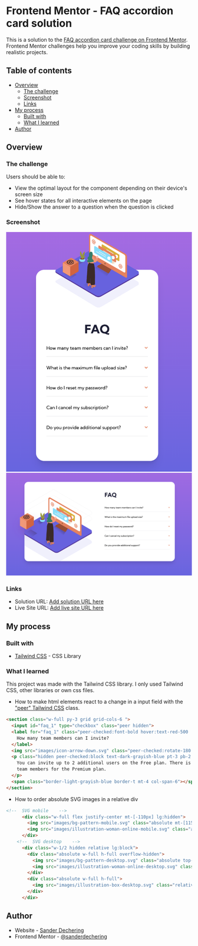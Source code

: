 # Frontend Mentor - FAQ accordion card solution

This is a solution to the [FAQ accordion card challenge on Frontend Mentor](https://www.frontendmentor.io/challenges/faq-accordion-card-XlyjD0Oam). Frontend Mentor challenges help you improve your coding skills by building realistic projects. 

## Table of contents

- [Overview](#overview)
  - [The challenge](#the-challenge)
  - [Screenshot](#screenshot)
  - [Links](#links)
- [My process](#my-process)
  - [Built with](#built-with)
  - [What I learned](#what-i-learned)
- [Author](#author)

## Overview

### The challenge

Users should be able to:

- View the optimal layout for the component depending on their device's screen size
- See hover states for all interactive elements on the page
- Hide/Show the answer to a question when the question is clicked

### Screenshot

![](./images/mobile.png)
![](./images/desktop.png)

### Links

- Solution URL: [Add solution URL here](https://your-solution-url.com)
- Live Site URL: [Add live site URL here](https://sanderdechering.github.io/Frontend-mentor_FAQ/)

## My process

### Built with

- [Tailwind CSS](https://tailwindcss.com/) - CSS Library



### What I learned

This project was made with the Tailwind CSS library. I only used Tailwind CSS, other libraries or own css files.

 - How to make html elements react to a change in a input field with the ["peer" Tailwind CSS](https://tailwindcss.com/docs/hover-focus-and-other-states#styling-based-on-sibling-state) class.

```html
<section class="w-full py-3 grid grid-cols-6 ">
  <input id="faq_1" type="checkbox" class="peer hidden">
  <label for="faq_1" class="peer-checked:font-bold hover:text-red-500  cursor-pointer col-span-5">
    How many team members can I invite?
  </label>
  <img src="images/icon-arrow-down.svg" class="peer-checked:rotate-180 my-auto justify-self-end">
  <p class="hidden peer-checked:block text-dark-grayish-blue pt-3 pb-2 col-span-6">
    You can invite up to 2 additional users on the Free plan. There is no limit on
    team members for the Premium plan.
  </p>
  <span class="border-light-grayish-blue border-t mt-4 col-span-6"></span>
</section>
```

- How to order absolute SVG images in a relative div
```html
<!--  SVG mobile    -->
      <div class="w-full flex justify-center mt-[-110px] lg:hidden">
        <img src="images/bg-pattern-mobile.svg" class="absolute mt-[115px] w-64">
        <img src="images/illustration-woman-online-mobile.svg" class="absolute w-64">
      </div>
    <!--  SVG desktop    -->
      <div class="w-1/2 hidden relative lg:block">
        <div class="absolute w-full h-full overflow-hidden">
          <img src="images/bg-pattern-desktop.svg" class="absolute top-[50px] right-[50px]">
          <img src="images/illustration-woman-online-desktop.svg" class="absolute top-[100px] right-[50px]">
        </div>
        <div class="absolute w-full h-full">
          <img src="images/illustration-box-desktop.svg" class="relative top-[200px] right-[80px]">
        </div>
      </div>
```

## Author

- Website - [Sander Dechering](https://www.sanderdechering.com)
- Frontend Mentor - [@sanderdechering](https://www.frontendmentor.io/profile/sanderdechering)

